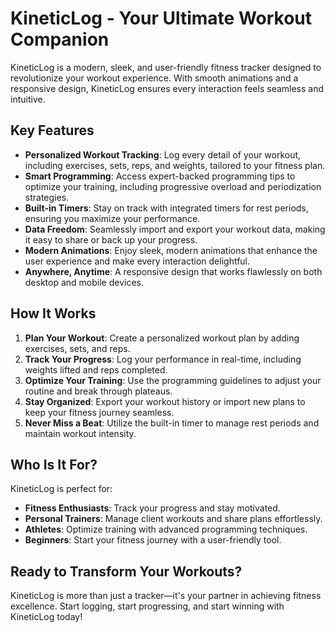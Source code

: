 # KineticLog - Your Ultimate Workout Companion

KineticLog is a modern, sleek, and user-friendly fitness tracker designed to revolutionize your workout experience. With smooth animations and a responsive design, KineticLog ensures every interaction feels seamless and intuitive.

## Key Features

- **Personalized Workout Tracking**: Log every detail of your workout, including exercises, sets, reps, and weights, tailored to your fitness plan.
- **Smart Programming**: Access expert-backed programming tips to optimize your training, including progressive overload and periodization strategies.
- **Built-in Timers**: Stay on track with integrated timers for rest periods, ensuring you maximize your performance.
- **Data Freedom**: Seamlessly import and export your workout data, making it easy to share or back up your progress.
- **Modern Animations**: Enjoy sleek, modern animations that enhance the user experience and make every interaction delightful.
- **Anywhere, Anytime**: A responsive design that works flawlessly on both desktop and mobile devices.

## How It Works

1. **Plan Your Workout**: Create a personalized workout plan by adding exercises, sets, and reps.
2. **Track Your Progress**: Log your performance in real-time, including weights lifted and reps completed.
3. **Optimize Your Training**: Use the programming guidelines to adjust your routine and break through plateaus.
4. **Stay Organized**: Export your workout history or import new plans to keep your fitness journey seamless.
5. **Never Miss a Beat**: Utilize the built-in timer to manage rest periods and maintain workout intensity.

## Who Is It For?

KineticLog is perfect for:

- **Fitness Enthusiasts**: Track your progress and stay motivated.
- **Personal Trainers**: Manage client workouts and share plans effortlessly.
- **Athletes**: Optimize training with advanced programming techniques.
- **Beginners**: Start your fitness journey with a user-friendly tool.

## Ready to Transform Your Workouts?

KineticLog is more than just a tracker—it's your partner in achieving fitness excellence. Start logging, start progressing, and start winning with KineticLog today!
